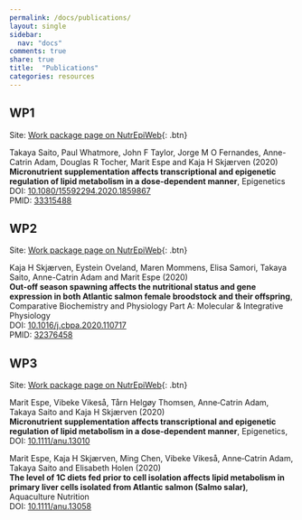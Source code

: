 ```yaml
---
permalink: /docs/publications/
layout: single
sidebar:
  nav: "docs"
comments: true
share: true  
title:  "Publications"
categories: resources
---
```


## WP1
Site: [Work package page on NutrEpiWeb](https://nutrepi.github.io/workpackages/nutrepi-wp1/){: .btn}
<p class="notice--info">
Takaya Saito, Paul Whatmore, John F Taylor, Jorge M O Fernandes, Anne-Catrin Adam,
Douglas R Tocher, Marit Espe and Kaja H Skjærven (2020)
<br />
<strong>Micronutrient supplementation affects transcriptional and epigenetic regulation of lipid metabolism in a dose-dependent manner</strong>, Epigenetics
<br />
DOI: <a href="https://doi.org/10.1080/15592294.2020.1859867">10.1080/15592294.2020.1859867</a>
<br />
PMID: <a href="https://pubmed.ncbi.nlm.nih.gov/33315488/">33315488</a>
</p>

## WP2
Site: [Work package page on NutrEpiWeb](https://nutrepi.github.io/workpackages/nutrepi-wp2/){: .btn}
<p class="notice--info">
Kaja H Skjærven, Eystein Oveland, Maren Mommens, Elisa Samori, Takaya Saito, Anne-Catrin Adam and Marit Espe (2020)
<br />
<strong>Out-off season spawning affects the nutritional status and gene expression in both Atlantic salmon female broodstock and their offspring</strong>, Comparative Biochemistry and Physiology Part A: Molecular & Integrative Physiology
<br />
DOI: <a href="https://doi.org/10.1016/j.cbpa.2020.110717">10.1016/j.cbpa.2020.110717</a>
<br />
PMID: <a href="https://pubmed.ncbi.nlm.nih.gov/32376458/">32376458</a>
</p>

## WP3
Site: [Work package page on NutrEpiWeb](https://nutrepi.github.io/workpackages/nutrepi-wp3/){: .btn}
<p class="notice--info">
Marit Espe, Vibeke Vikeså, Tårn Helgøy Thomsen, Anne‐Catrin Adam, Takaya Saito and Kaja H Skjærven (2020)
<br />
<strong>Micronutrient supplementation affects transcriptional and epigenetic regulation of lipid metabolism in a dose-dependent manner</strong>, Epigenetics,
<br />
DOI: <a href="https://doi.org/10.1111/anu.13010">10.1111/anu.13010</a>
</p>

<p class="notice--info">
Marit Espe, Kaja H Skjærven, Ming Chen, Vibeke Vikeså, Anne‐Catrin Adam, Takaya Saito and Elisabeth Holen (2020)
<br />
<strong>The level of 1C diets fed prior to cell isolation affects lipid metabolism in primary liver cells isolated from Atlantic salmon (Salmo salar)</strong>, Aquaculture Nutrition
<br />
DOI: <a href="https://doi.org/10.1111/anu.13058">10.1111/anu.13058</a>
</p>
